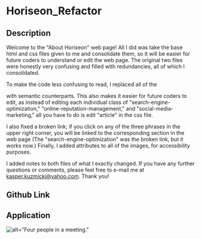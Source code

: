 # Horiseon_Refactor

## Description 

Welcome to the "About Horiseon" web page! All I did was take the base html and css files given to me and consolidate them, so it will be easier for future coders to understand or edit the web page. The original two files were honestly very confusing and filled with redundancies, all of which I consolidated. 

To make the code less confusing to read, I replaced all of the <div classes> with semantic counterparts. This also makes it easier for future coders to edit, as instead of editing each individual class of "search-engine-optimization," "online-reputation-management," and "social-media-marketing," all you have to do is edit "article" in the css file. 

I also fixed a broken link; if you click on any of the three phrases in the upper right corner, you will be linked to the corresponding section in the web page (The "search-engine-optimization" was the broken link, but it works now.) Finally, I added <alt> attributes to all of the images, for accessibility purposes. 

I added notes to both files of what I exactly changed. If you have any further questions or comments, please feel free to e-mail me at kasper.kuzmicki@yahoo.com. Thank you!

## Github Link

## Application 

![alt="Four people in a meeting."]("assets/images/digital-marketing-meeting.jpg")
